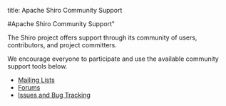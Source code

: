 title: Apache Shiro Community Support

#Apache Shiro Community Support"

The Shiro project offers support through its community of users, contributors, and project committers.

We encourage everyone to participate and use the available community support tools below.

* [Mailing Lists](mailing-lists.html "Mailing Lists")
* [Forums](forums.html "Forums")
* [Issues and Bug Tracking](issues.html)
<input type="hidden" id="ghEditPage" value="support.md"></input>
